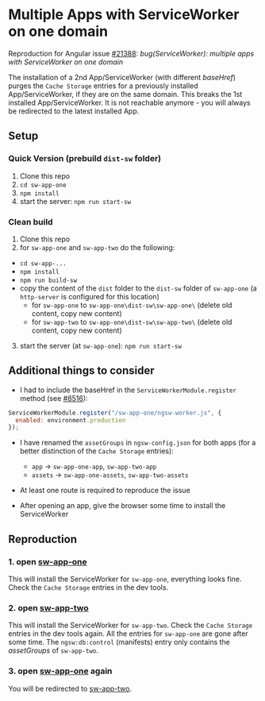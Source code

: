 # Multiple Apps with ServiceWorker on one domain

Reproduction for Angular issue [#21388](https://github.com/angular/angular/issues/21388): *bug(ServiceWorker): multiple apps with ServiceWorker on one domain*

The installation of a 2nd App/ServiceWorker (with different _baseHref_) purges the `Cache Storage` entries
for a previously installed App/ServiceWorker, if they are on the same domain.
This breaks the 1st installed App/ServiceWorker. It is not reachable anymore - you will always be redirected to the latest installed App.

## Setup

### Quick Version (prebuild `dist-sw` folder)

1. Clone this repo
2. `cd sw-app-one`
3. `npm install`
4. start the server: `npm run start-sw`

### Clean build

1. Clone this repo
2. for `sw-app-one` and `sw-app-two` do the following:

* `cd sw-app-...`
* `npm install`
* `npm run build-sw`
* copy the content of the `dist` folder to the `dist-sw` folder of `sw-app-one` (a `http-server` is configured for this location)
  * for `sw-app-one` to `sw-app-one\dist-sw\sw-app-one\` (delete old content, copy new content)
  * for `sw-app-two` to `sw-app-one\dist-sw\sw-app-two\` (delete old content, copy new content)

3. start the server (at `sw-app-one`): `npm run start-sw`

## Additional things to consider

* I had to include the baseHref in the `ServiceWorkerModule.register` method (see [#8516](https://github.com/angular/angular-cli/issues/8516)):

```javascript
ServiceWorkerModule.register("/sw-app-one/ngsw-worker.js", {
  enabled: environment.production
});
```

* I have renamed the `assetGroups` in `ngsw-config.json` for both apps (for a better distinction of the `Cache Storage` entries):

  * `app` -> `sw-app-one-app`, `sw-app-two-app`
  * `assets` -> `sw-app-one-assets`, `sw-app-two-assets`

* At least one route is required to reproduce the issue

* After opening an app, give the browser some time to install the ServiceWorker

## Reproduction

### 1. open [sw-app-one](http://localhost:8090/sw-app-one/)

This will install the ServiceWorker for `sw-app-one`, everything looks fine.
Check the `Cache Storage` entries in the dev tools.

### 2. open [sw-app-two](http://localhost:8090/sw-app-two/)

This will install the ServiceWorker for `sw-app-two`.
Check the `Cache Storage` entries in the dev tools again.
All the entries for `sw-app-one` are gone after some time.
The `ngsw:db:control` (manifests) entry only contains the _assetGroups_ of `sw-app-two`.

### 3. open [sw-app-one](http://localhost:8090/sw-app-one/) again

You will be redirected to [sw-app-two](http://localhost:8090/sw-app-two/).
